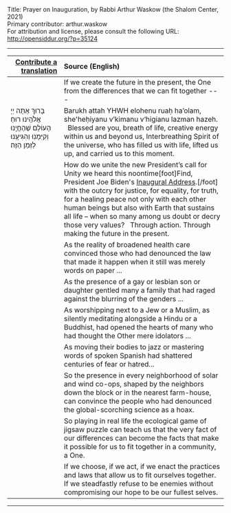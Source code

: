 <html>
<head></head>
<body>
Title: Prayer on Inauguration, by Rabbi Arthur Waskow (the Shalom Center, 2021)<br />
Primary contributor: arthur.waskow<br />
For attribution and license, please consult the following URL: <a href="http://opensiddur.org/?p=35124">http://opensiddur.org/?p=35124</a>
<p />
<hr />

<table style="margin-left: auto;margin-right: auto;" class="draggable">
<thead><tr><th id="x" style="text-align: right;"><a href="/contribute/upload/">Contribute a translation</a></th><th style="text-align: left;">Source (English)</th></tr></thead>
<tbody>
<tr><td style="vertical-align:top;">
<div class="liturgy"><span lang="he">

</span></div></td>
 
<td style="vertical-align:top;">
<div class="english">
If we create the future 
in the present, 
the One 
from the differences 
that we can fit together --- 
</div></td></tr>


<tr><td style="vertical-align:top;">
<div class="liturgy"><span lang="he">
בָּרוּךְ אַתָּה
יְיָ אֱלֹהֵֽינוּ
רוּחַ הָעוֹלָם
שֶׁהֶחֱיָֽנוּ
וְקִיְּמָנֽוּ
וְהִגִּיעָֽנוּ לַזְּמַן הַזֶּה׃
</span></div></td>
 
<td style="vertical-align:top;">
<div class="english">
Barukh attah 
YHWH elohenu 
ruaḥ ha’olam, 
she'heḥiyanu 
v’kimanu 
v‘higianu lazman hazeh.
&nbsp;
Blessed are you, 
breath of life, 
creative energy within us and beyond us, 
Interbreathing Spirit of the universe, 
who has filled us with life, 
lifted us up, 
and carried us to this moment.
</div></td></tr>


<tr><td style="vertical-align:top;">
<div class="liturgy"><span lang="he">

</span></div></td>
 
<td style="vertical-align:top;">
<div class="english">
How do we unite 
the new President’s call for Unity we heard this noontime[foot]Find, President Joe Biden's <a href="https://www.whitehouse.gov/briefing-room/speeches-remarks/2021/01/20/inaugural-address-by-president-joseph-r-biden-jr/">Inaugural Address</a>.[/foot] 
with the outcry for justice, 
for equality, 
for truth, 
for a healing peace 
not only with each other human beings 
but also with Earth that sustains all life – 
when so many among us doubt or decry 
those very values?
&nbsp;
Through action. 
Through making the future in the present.
</div></td></tr>


<tr><td style="vertical-align:top;">
<div class="liturgy"><span lang="he">

</span></div></td>
 
<td style="vertical-align:top;">
<div class="english">
As the reality of broadened health care 
convinced those who had denounced the law that made it happen 
when it still was merely words on paper ...
</div></td></tr>


<tr><td style="vertical-align:top;">
<div class="liturgy"><span lang="he">

</span></div></td>
 
<td style="vertical-align:top;">
<div class="english">
As the presence of a gay or lesbian son or daughter 
gentled many a family that had raged against 
the blurring of the genders ...
</div></td></tr>


<tr><td style="vertical-align:top;">
<div class="liturgy"><span lang="he">

</span></div></td>
 
<td style="vertical-align:top;">
<div class="english">
As worshipping next to a Jew or a Muslim, 
as silently meditating alongside a Hindu or a Buddhist,  
had opened the hearts of many 
who had thought the Other mere idolators ...
</div></td></tr>


<tr><td style="vertical-align:top;">
<div class="liturgy"><span lang="he">

</span></div></td>
 
<td style="vertical-align:top;">
<div class="english">
As moving their bodies to jazz 
or mastering words of spoken Spanish 
had shattered centuries of fear or hatred...
</div></td></tr>


<tr><td style="vertical-align:top;">
<div class="liturgy"><span lang="he">

</span></div></td>
 
<td style="vertical-align:top;">
<div class="english">
So the presence in every neighborhood 
of solar and wind co-ops, 
shaped by the neighbors down the block 
or in the nearest farm-house, 
can convince the people who had denounced 
the global-scorching science as a hoax.
</div></td></tr>


<tr><td style="vertical-align:top;">
<div class="liturgy"><span lang="he">

</span></div></td>
 
<td style="vertical-align:top;">
<div class="english">
So playing in real life 
the ecological game of jigsaw puzzle 
can teach us that the very fact of our differences 
can become the facts that make it possible 
for us to fit together in a community, 
a One.
</div></td></tr>


<tr><td style="vertical-align:top;">
<div class="liturgy"><span lang="he">

</span></div></td>
 
<td style="vertical-align:top;">
<div class="english">
If we choose, 
if we act, 
if we enact 
the practices and laws 
that allow us to fit ourselves together. 
If we steadfastly refuse to be enemies 
without compromising our hope to be our fullest selves.
</div></td></tr>
</tbody></table>

<hr />

&nbsp;
</body>
</html>